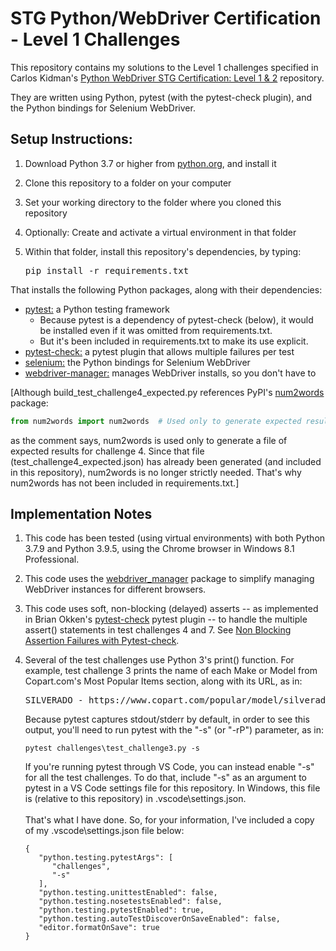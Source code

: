 # STG Python/WebDriver Certification - Level 1 Challenges

This repository contains my solutions to the Level 1 challenges specified
in Carlos Kidman's [Python WebDriver STG Certification: Level 1 & 2](https://github.com/ElSnoMan/python-stg-cert-one) repository.

They are written using Python, pytest (with the pytest-check plugin), and the Python bindings for Selenium WebDriver.

## Setup Instructions:

1. Download Python 3.7 or higher from [python.org](https://www.python.org/downloads/), and install it
2. Clone this repository to a folder on your computer
3. Set your working directory to the folder where you cloned this repository
4. Optionally: Create and activate a virtual environment in that folder
5. Within that folder, install this repository's dependencies, by typing:

   <pre>pip install -r requirements.txt</pre>

That installs the following Python packages, along with their dependencies:

- [pytest:](https://pypi.org/project/pytest/) a Python testing framework
  - Because pytest is a dependency of pytest-check (below), it would be installed even if it was omitted from requirements.txt.
  - But it's been included in requirements.txt to make its use explicit.
- [pytest-check:](https://pypi.org/project/pytest-check/) a pytest plugin that allows multiple failures per test
- [selenium:](https://pypi.org/project/selenium/) the Python bindings for Selenium WebDriver
- [webdriver-manager:](https://pypi.org/project/webdriver-manager/) manages WebDriver installs, so you don't have to

[Although build_test_challenge4_expected.py references PyPI's [num2words](https://pypi.org/project/num2words/) package:

```python
from num2words import num2words  # Used only to generate expected results for challenge 4
```

as the comment says, num2words is used only to generate a file of expected results for challenge 4.
Since that file (test_challenge4_expected.json) has already been generated
(and included in this repository), num2words is no longer strictly needed.
That's why num2words has not been included in requirements.txt.]

## Implementation Notes

1. This code has been tested (using virtual environments) with both Python 3.7.9 and Python 3.9.5, using the Chrome browser in Windows 8.1 Professional.

2. This code uses the [webdriver_manager](https://pypi.org/project/webdriver-manager/) package to simplify managing WebDriver instances for different browsers.

3. This code uses soft, non-blocking (delayed) asserts -- as implemented in Brian Okken's [pytest-check](https://pypi.org/project/pytest-check/) pytest plugin -- to handle the multiple assert() statements in test challenges 4 and 7. See [Non Blocking Assertion Failures with Pytest-check](https://blog.testproject.io/2020/08/11/non-blocking-assertion-failures-with-pytest-check/).

4. Several of the test challenges use Python 3's print() function. For example, test challenge 3 prints the name of each Make or Model from Copart.com's Most Popular Items section, along with its URL, as in:
   <pre>SILVERADO - https://www.copart.com/popular/model/silverado</pre>
   Because pytest captures stdout/stderr by default, in order to see this output, you'll need to run pytest with the "-s" (or "-rP") parameter, as in:
   <pre><code>pytest challenges\test_challenge3.py -s</code></pre>
   If you're running pytest through VS Code, you can instead enable "-s" for all the test challenges. To do that, include "-s" as an argument to pytest in a VS Code settings file for this repository. In Windows, this file is (relative to this repository) in .vscode\settings.json.\
   \
   That's what I have done. So, for your information, I've included a copy of my .vscode\settings.json file below:
   ```
   {
      "python.testing.pytestArgs": [
         "challenges",
         "-s"
      ],
      "python.testing.unittestEnabled": false,
      "python.testing.nosetestsEnabled": false,
      "python.testing.pytestEnabled": true,
      "python.testing.autoTestDiscoverOnSaveEnabled": false,
      "editor.formatOnSave": true
   }
   ```
